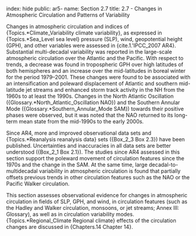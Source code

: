 index: hide
public: ar5-
name: Section 2.7
title: 2.7 - Changes in Atmospheric Circulation and Patterns of Variability

Changes in atmospheric circulation and indices of {Topics.*Climate_Variability climate variability}, as expressed in {Topics.*Sea_Level sea level} pressure (SLP), wind, geopotential height (GPH), and other variables were assessed in {cite.1.'IPCC_2007 AR4}. Substantial multi-decadal variability was reported in the large-scale atmospheric circulation over the Atlantic and the Pacific. With respect to trends, a decrease was found in tropospheric GPH over high latitudes of both hemispheres and an increase over the mid-latitudes in boreal winter for the period 1979–2001. These changes were found to be associated with an intensification and poleward displacement of Atlantic and southern mid-latitude jet streams and enhanced storm track activity in the NH from the 1960s to at least the 1990s. Changes in the North Atlantic Oscillation ({Glossary.*North_Atlantic_Oscillation NAO}) and the Southern Annular Mode ({Glossary.*Southern_Annular_Mode SAM}) towards their positive phases were observed, but it was noted that the NAO returned to its long-term mean state from the mid-1990s to the early 2000s.

Since AR4, more and improved observational data sets and {Topics.*Reanalysis reanalysis data} sets ({Box_2_3 Box 2.3}) have been published. Uncertainties and inaccuracies in all data sets are better understood ({Box_2_1 Box 2.1}). The studies since AR4 assessed in this section support the poleward movement of circulation features since the 1970s and the change in the SAM. At the same time, large decadal-to-multidecadal variability in atmospheric circulation is found that partially offsets previous trends in other circulation features such as the NAO or the Pacific Walker circulation.

This section assesses observational evidence for changes in atmospheric circulation in fields of SLP, GPH, and wind, in circulation features (such as the Hadley and Walker circulation, monsoons, or jet streams; Annex III: Glossary), as well as in circulation variability modes. {Topics.*Regional_Climate Regional climate} effects of the circulation changes are discussed in {Chapters.14 Chapter 14}.
